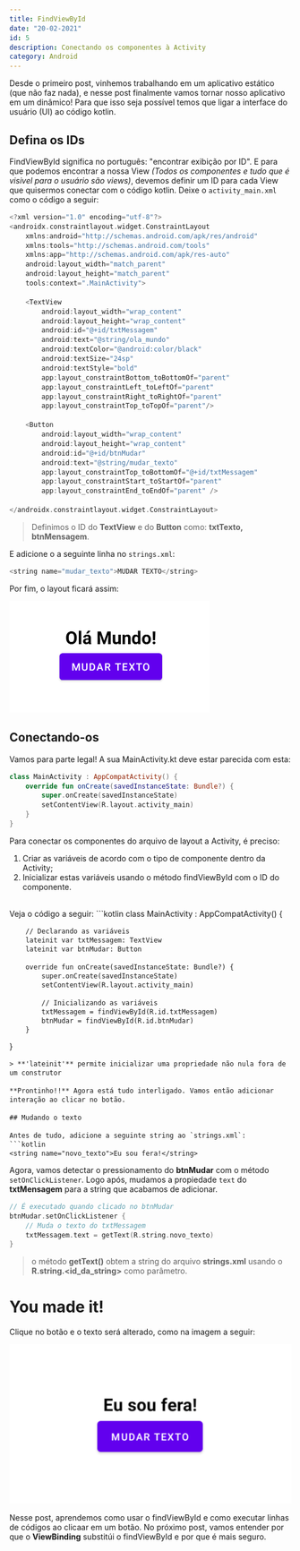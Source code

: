 ```yaml
---
title: FindViewById
date: "20-02-2021"
id: 5
description: Conectando os componentes à Activity
category: Android
---
```


Desde o primeiro post, vinhemos trabalhando em um aplicativo estático (que não faz nada), e nesse post finalmente vamos tornar nosso aplicativo em um dinâmico! Para que isso seja possível temos que ligar a interface do usuário (UI) ao código kotlin. 

## Defina os IDs

FindViewById significa no português: "encontrar exibição por ID". E para que podemos encontrar a nossa View _(Todos os componentes e tudo que é visivel para o usuário são views)_, devemos definir um ID para cada View que quisermos conectar com o código kotlin. Deixe o `activity_main.xml` como o código a seguir:

```kotlin
<?xml version="1.0" encoding="utf-8"?>
<androidx.constraintlayout.widget.ConstraintLayout
    xmlns:android="http://schemas.android.com/apk/res/android"
    xmlns:tools="http://schemas.android.com/tools"
    xmlns:app="http://schemas.android.com/apk/res-auto"
    android:layout_width="match_parent"
    android:layout_height="match_parent"
    tools:context=".MainActivity">

    <TextView
        android:layout_width="wrap_content"
        android:layout_height="wrap_content"
        android:id="@+id/txtMessagem"
        android:text="@string/ola_mundo"
        android:textColor="@android:color/black"
        android:textSize="24sp"
        android:textStyle="bold"
        app:layout_constraintBottom_toBottomOf="parent"
        app:layout_constraintLeft_toLeftOf="parent"
        app:layout_constraintRight_toRightOf="parent"
        app:layout_constraintTop_toTopOf="parent"/>

    <Button
        android:layout_width="wrap_content"
        android:layout_height="wrap_content"
        android:id="@+id/btnMudar"
        android:text="@string/mudar_texto"
        app:layout_constraintTop_toBottomOf="@+id/txtMessagem"
        app:layout_constraintStart_toStartOf="parent"
        app:layout_constraintEnd_toEndOf="parent" />

</androidx.constraintlayout.widget.ConstraintLayout>
```
> Definimos o ID do **TextView** e do **Button** como: **txtTexto, btnMensagem**.

E adicione o a seguinte linha no `strings.xml`:
```kotlin
<string name="mudar_texto">MUDAR TEXTO</string>
```
Por fim, o layout ficará assim:

![](activity.png)

## Conectando-os

Vamos para parte legal! A sua MainActivity.kt deve estar parecida com esta:

```kotlin
class MainActivity : AppCompatActivity() {
    override fun onCreate(savedInstanceState: Bundle?) {
        super.onCreate(savedInstanceState)
        setContentView(R.layout.activity_main)
    }
}
```

Para conectar os componentes do arquivo de layout a Activity, é preciso: 
1. Criar as variáveis de acordo com o tipo de componente dentro da Activity;
2. Inicializar estas variáveis usando o método findViewById com o ID do componente.  
<br>
 Veja o código a seguir:
```kotlin
class MainActivity : AppCompatActivity() {

        // Declarando as variáveis
        lateinit var txtMessagem: TextView
        lateinit var btnMudar: Button

        override fun onCreate(savedInstanceState: Bundle?) {
            super.onCreate(savedInstanceState)
            setContentView(R.layout.activity_main)

            // Inicializando as variáveis
            txtMessagem = findViewById(R.id.txtMessagem)
            btnMudar = findViewById(R.id.btnMudar)
        }
}
```
> **'lateinit'** permite inicializar uma propriedade não nula fora de um construtor

**Prontinho!!** Agora está tudo interligado. Vamos então adicionar interação ao clicar no botão.

## Mudando o texto

Antes de tudo, adicione a seguinte string ao `strings.xml`:
```kotlin
<string name="novo_texto">Eu sou fera!</string>
```

Agora, vamos detectar o pressionamento do **btnMudar** com o método `setOnClickListener`. Logo após, mudamos a propiedade `text` do **txtMensagem** para a string que acabamos de adicionar.

```kotlin
// É executado quando clicado no btnMudar
btnMudar.setOnClickListener {
    // Muda o texto do txtMessagem 
    txtMessagem.text = getText(R.string.novo_texto)
}
```
> o método **getText()** obtem a string do arquivo **strings.xml** usando o **R.string.\<id\_da\_string\>** como parâmetro.


# You made it!
Clique no botão e o texto será alterado, como na imagem a seguir:

![](after_click_result.png)

Nesse post, aprendemos como usar o findViewById e como executar linhas de códigos ao clicaar em um botão. No próximo post, vamos entender por que o **ViewBinding** substitúi o findViewById e por que é mais seguro.

